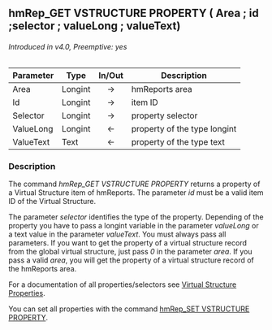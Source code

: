 ## hmRep_GET VSTRUCTURE PROPERTY ( Area ; id  ;selector ; valueLong ; valueText)
###### Introduced in v4.0, Preemptive: yes

|Parameter|Type|In/Out|Description
|---|---|:---:|---
|Area|Longint|→|hmReports area
|Id|Longint|→|item ID
|Selector|Longint|→|property selector
|ValueLong|Longint|←|property of the type longint
|ValueText|Text|←|property of the type text

### Description
The command *hmRep_GET VSTRUCTURE PROPERTY* returns a property of a Virtual Structure item of hmReports. The parameter *id* must be a valid item ID of the Virtual Structure.

The parameter *selector* identifies the type of the property. Depending of the property you have to pass a longint variable in the parameter *valueLong* or a text value in the parameter *valueText*. You must always pass all parameters.
If you want to get the property of a virtual structure record from the global virtual structure, just pass *0* in the parameter *area*. If you pass a valid *area*, you will get the property of a virtual structure record of the hmReports area.

For a documentation of all properties/selectors see [Virtual Structure Properties](../Appendix/VirtualStructureProperties.md).

You can set all properties with the command [hmRep_SET VSTRUCTURE PROPERTY](hmRep_SetVStructureProperty.md).
